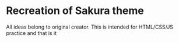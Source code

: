 # Recreation of Sakura theme

All ideas belong to original creator. This is intended for HTML/CSS/JS practice and that is it